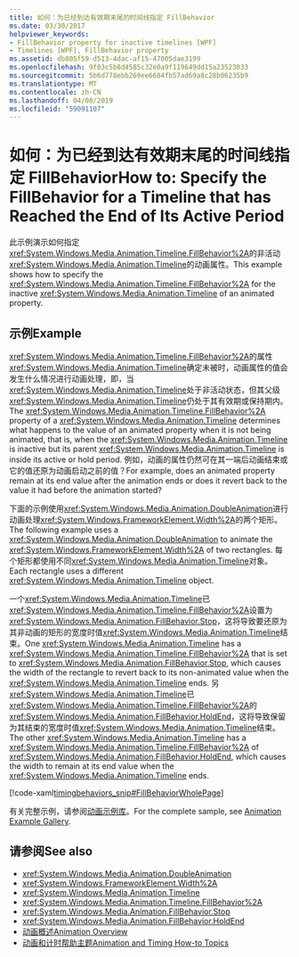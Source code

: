 ```yaml
---
title: 如何：为已经到达有效期末尾的时间线指定 FillBehavior
ms.date: 03/30/2017
helpviewer_keywords:
- FillBehavior property for inactive timelines [WPF]
- Timelines [WPF], FillBehavior property
ms.assetid: db805f59-d513-4dac-af15-47005dae3199
ms.openlocfilehash: 9f03c5b8d4585c32e0a9f119649dd15a23523033
ms.sourcegitcommit: 5b6d778ebb269ee6684fb57ad69a8c28b06235b9
ms.translationtype: MT
ms.contentlocale: zh-CN
ms.lasthandoff: 04/08/2019
ms.locfileid: "59091107"
---
```

# <a name="how-to-specify-the-fillbehavior-for-a-timeline-that-has-reached-the-end-of-its-active-period"></a><span data-ttu-id="fad77-102">如何：为已经到达有效期末尾的时间线指定 FillBehavior</span><span class="sxs-lookup"><span data-stu-id="fad77-102">How to: Specify the FillBehavior for a Timeline that has Reached the End of Its Active Period</span></span>
<span data-ttu-id="fad77-103">此示例演示如何指定<xref:System.Windows.Media.Animation.Timeline.FillBehavior%2A>的非活动<xref:System.Windows.Media.Animation.Timeline>的动画属性。</span><span class="sxs-lookup"><span data-stu-id="fad77-103">This example shows how to specify the <xref:System.Windows.Media.Animation.Timeline.FillBehavior%2A> for the inactive <xref:System.Windows.Media.Animation.Timeline> of an animated property.</span></span>  
  
## <a name="example"></a><span data-ttu-id="fad77-104">示例</span><span class="sxs-lookup"><span data-stu-id="fad77-104">Example</span></span>  
 <span data-ttu-id="fad77-105"><xref:System.Windows.Media.Animation.Timeline.FillBehavior%2A>的属性<xref:System.Windows.Media.Animation.Timeline>确定未被时，动画属性的值会发生什么情况进行动画处理，即，当<xref:System.Windows.Media.Animation.Timeline>处于非活动状态，但其父级<xref:System.Windows.Media.Animation.Timeline>仍处于其有效期或保持期内。</span><span class="sxs-lookup"><span data-stu-id="fad77-105">The <xref:System.Windows.Media.Animation.Timeline.FillBehavior%2A> property of a <xref:System.Windows.Media.Animation.Timeline> determines what happens to the value of an animated property when it is not being animated, that is, when the <xref:System.Windows.Media.Animation.Timeline> is inactive but its parent <xref:System.Windows.Media.Animation.Timeline> is inside its active or hold period.</span></span> <span data-ttu-id="fad77-106">例如，动画的属性仍然可在其一端后动画结束或它的值还原为动画启动之前的值？</span><span class="sxs-lookup"><span data-stu-id="fad77-106">For example, does an animated property remain at its end value after the animation ends or does it revert back to the value it had before the animation started?</span></span>  
  
 <span data-ttu-id="fad77-107">下面的示例使用<xref:System.Windows.Media.Animation.DoubleAnimation>进行动画处理<xref:System.Windows.FrameworkElement.Width%2A>的两个矩形。</span><span class="sxs-lookup"><span data-stu-id="fad77-107">The following example uses a <xref:System.Windows.Media.Animation.DoubleAnimation> to animate the <xref:System.Windows.FrameworkElement.Width%2A> of two rectangles.</span></span> <span data-ttu-id="fad77-108">每个矩形都使用不同<xref:System.Windows.Media.Animation.Timeline>对象。</span><span class="sxs-lookup"><span data-stu-id="fad77-108">Each rectangle uses a different <xref:System.Windows.Media.Animation.Timeline> object.</span></span>  
  
 <span data-ttu-id="fad77-109">一个<xref:System.Windows.Media.Animation.Timeline>已<xref:System.Windows.Media.Animation.Timeline.FillBehavior%2A>设置为<xref:System.Windows.Media.Animation.FillBehavior.Stop>，这将导致要还原为其非动画的矩形的宽度时值<xref:System.Windows.Media.Animation.Timeline>结束。</span><span class="sxs-lookup"><span data-stu-id="fad77-109">One <xref:System.Windows.Media.Animation.Timeline> has a <xref:System.Windows.Media.Animation.Timeline.FillBehavior%2A> that is set to <xref:System.Windows.Media.Animation.FillBehavior.Stop>, which causes the width of the rectangle to revert back to its non-animated value when the <xref:System.Windows.Media.Animation.Timeline> ends.</span></span> <span data-ttu-id="fad77-110">另<xref:System.Windows.Media.Animation.Timeline>已<xref:System.Windows.Media.Animation.Timeline.FillBehavior%2A>的<xref:System.Windows.Media.Animation.FillBehavior.HoldEnd>，这将导致保留为其结束的宽度时值<xref:System.Windows.Media.Animation.Timeline>结束。</span><span class="sxs-lookup"><span data-stu-id="fad77-110">The other <xref:System.Windows.Media.Animation.Timeline> has a <xref:System.Windows.Media.Animation.Timeline.FillBehavior%2A> of <xref:System.Windows.Media.Animation.FillBehavior.HoldEnd>, which causes the width to remain at its end value when the <xref:System.Windows.Media.Animation.Timeline> ends.</span></span>  
  
 [!code-xaml[timingbehaviors_snip#FillBehaviorWholePage](~/samples/snippets/csharp/VS_Snippets_Wpf/timingbehaviors_snip/CSharp/FillBehaviorExample.xaml#fillbehaviorwholepage)]  
  
 <span data-ttu-id="fad77-111">有关完整示例，请参阅[动画示例库](https://go.microsoft.com/fwlink/?LinkID=159969)。</span><span class="sxs-lookup"><span data-stu-id="fad77-111">For the complete sample, see [Animation Example Gallery](https://go.microsoft.com/fwlink/?LinkID=159969).</span></span>  
  
## <a name="see-also"></a><span data-ttu-id="fad77-112">请参阅</span><span class="sxs-lookup"><span data-stu-id="fad77-112">See also</span></span>

- <xref:System.Windows.Media.Animation.DoubleAnimation>
- <xref:System.Windows.FrameworkElement.Width%2A>
- <xref:System.Windows.Media.Animation.Timeline>
- <xref:System.Windows.Media.Animation.Timeline.FillBehavior%2A>
- <xref:System.Windows.Media.Animation.FillBehavior.Stop>
- <xref:System.Windows.Media.Animation.FillBehavior.HoldEnd>
- [<span data-ttu-id="fad77-113">动画概述</span><span class="sxs-lookup"><span data-stu-id="fad77-113">Animation Overview</span></span>](animation-overview.md)
- [<span data-ttu-id="fad77-114">动画和计时帮助主题</span><span class="sxs-lookup"><span data-stu-id="fad77-114">Animation and Timing How-to Topics</span></span>](animation-and-timing-how-to-topics.md)
